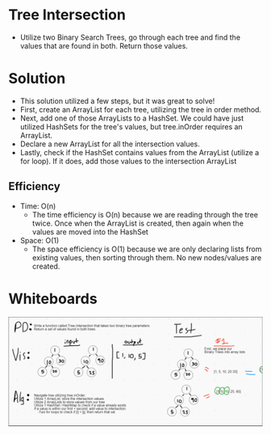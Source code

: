 # Tree Intersection
- Utilize two Binary Search Trees, go through each tree and find the values that are found in both. Return those values.

# Solution
- This solution utilized a few steps, but it was great to solve!
- First, create an ArrayList for each tree, utilizing the tree in order method.
- Next, add one of those ArrayLists to a HashSet. We could have just utilized HashSets for the tree's values, but tree.inOrder requires an ArrayList.
- Declare a new ArrayList for all the intersection values.
- Lastly, check if the HashSet contains values from the ArrayList (utilize a for loop). If it does, add those values to the intersection ArrayList

## Efficiency
- Time: O(n)
    - The time efficiency is O(n) because we are reading through the tree twice. Once when the ArrayList is created, then again when the values are moved into the HashSet
- Space: O(1)
    - The space efficiency is O(1) because we are only declaring lists from existing values, then sorting through them. No new nodes/values are created.
    
# Whiteboards
![whiteboard](../../images/cc32.PNG)
